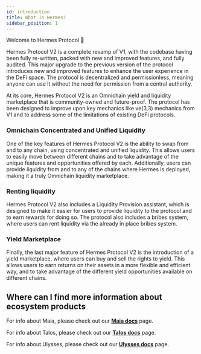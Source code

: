 ```yaml
---
id: introduction
title: What Is Hermes?
sidebar_position: 1
---
```


[//]: # (TODO: Description of goals/mechanics of ve3,3 and main b3,3 takeaways)
[//]: # (TODO: Explain how/why Hermes is a "Omnichain Yield and Liquidity Marketplace")

Welcome to Hermes Protocol 👋

Hermes Protocol V2 is a complete revamp of V1, with the codebase having been fully re-written, packed with new and improved features, and fully audited. This major upgrade to the previous version of the protocol introduces new and improved features to enhance the user experience in the DeFi space. The protocol is decentralized and permissionless, meaning anyone can use it without the need for permission from a central authority.

At its core, Hermes Protocol V2 is an Omnichain yield and liquidity marketplace that is community-owned and future-proof. The protocol has been designed to improve upon key mechanics like ve(3,3) mechanics from V1 and to address some of the limitations of existing DeFi protocols.

### Omnichain Concentrated and Unified Liquidity

One of the key features of Hermes Protocol V2 is the ability to swap from and to any chain, using concentrated and unified liquidity. This allows users to easily move between different chains and to take advantage of the unique features and opportunities offered by each. Additionally, users can provide liquidity from and to any of the chains where Hermes is deployed, making it a truly Omnichain liquidity marketplace.

### Renting liquidity

Hermes Protocol V2 also includes a Liquidity Provision assistant, which is designed to make it easier for users to provide liquidity to the protocol and to earn rewards for doing so. The protocol also includes a bribes system, where users can rent liquidity via the already in place bribes system.

### Yield Marketplace

Finally, the last major feature of Hermes Protocol V2 is the introduction of a yield marketplace, where users can buy and sell the rights to yield. This allows users to earn returns on their assets in a more flexible and efficient way, and to take advantage of the different yield opportunities available on different chains.

## Where can I find more information about ecosystem products

For info about Maia, please check out our [**Maia docs**](../introduction) page.

For info about Talos, please check out our [**Talos docs**](../Talos/introduction) page.

For info about Ulysses, please check out our [**Ulysses docs**](../Ulysses/introduction) page.
